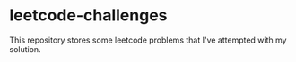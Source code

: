 # leetcode-challenges
This repository stores some leetcode problems that I've attempted with my solution. 

